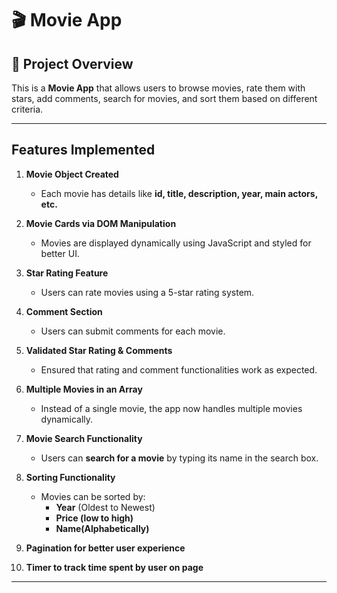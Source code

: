 ﻿# 🎬 Movie App

## 📖 Project Overview
This is a **Movie App** that allows users to browse movies, rate them with stars, add comments, search for movies, and sort them based on different criteria.

---

##  Features Implemented

1. **Movie Object Created**  
   - Each movie has details like **id, title, description, year, main actors, etc.**  

2. **Movie Cards via DOM Manipulation**  
   - Movies are displayed dynamically using JavaScript and styled for better UI.  

3. **Star Rating Feature**  
   - Users can rate movies using a 5-star rating system.  

4. **Comment Section**  
   - Users can submit comments for each movie.  

5. **Validated Star Rating & Comments**  
   - Ensured that rating and comment functionalities work as expected.  

6. **Multiple Movies in an Array**  
   - Instead of a single movie, the app now handles multiple movies dynamically.  

7. **Movie Search Functionality**  
   - Users can **search for a movie** by typing its name in the search box.  

8. **Sorting Functionality**  
   - Movies can be sorted by:  
     - **Year** (Oldest to Newest)  
     - **Price (low to high)**  
     - **Name(Alphabetically)**
       
9. **Pagination for better user experience**
10. **Timer to track time spent by user on page**

---


